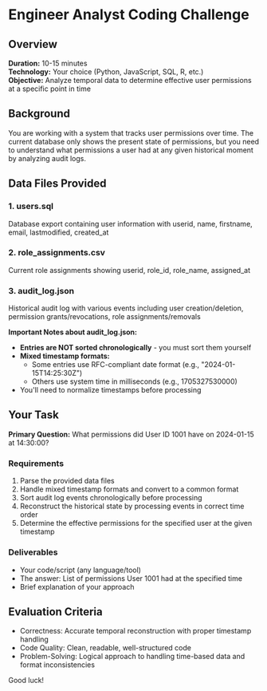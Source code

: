 # Engineer Analyst Coding Challenge

## Overview
**Duration:** 10-15 minutes  
**Technology:** Your choice (Python, JavaScript, SQL, R, etc.)  
**Objective:** Analyze temporal data to determine effective user permissions at a specific point in time

## Background
You are working with a system that tracks user permissions over time. The current database only shows the present state of permissions, but you need to understand what permissions a user had at any given historical moment by analyzing audit logs.

## Data Files Provided

### 1. users.sql
Database export containing user information with userid, name, firstname, email, lastmodified, created_at

### 2. role_assignments.csv
Current role assignments showing userid, role_id, role_name, assigned_at

### 3. audit_log.json
Historical audit log with various events including user creation/deletion, permission grants/revocations, role assignments/removals

**Important Notes about audit_log.json:**
- **Entries are NOT sorted chronologically** - you must sort them yourself
- **Mixed timestamp formats:**
  - Some entries use RFC-compliant date format (e.g., "2024-01-15T14:25:30Z")
  - Others use system time in milliseconds (e.g., 1705327530000)
- You'll need to normalize timestamps before processing

## Your Task

**Primary Question:** What permissions did User ID 1001 have on 2024-01-15 at 14:30:00?

### Requirements
1. Parse the provided data files
2. Handle mixed timestamp formats and convert to a common format
3. Sort audit log events chronologically before processing
4. Reconstruct the historical state by processing events in correct time order
5. Determine the effective permissions for the specified user at the given timestamp

### Deliverables
- Your code/script (any language/tool)
- The answer: List of permissions User 1001 had at the specified time
- Brief explanation of your approach

## Evaluation Criteria
- Correctness: Accurate temporal reconstruction with proper timestamp handling
- Code Quality: Clean, readable, well-structured code
- Problem-Solving: Logical approach to handling time-based data and format inconsistencies

Good luck!
